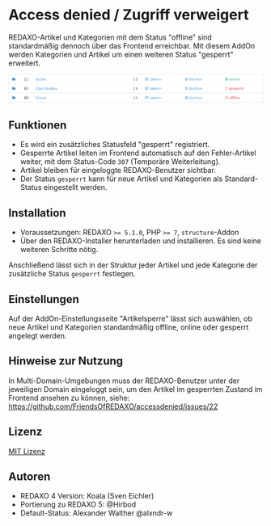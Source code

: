 # Access denied / Zugriff verweigert

REDAXO-Artikel und Kategorien mit dem Status "offline" sind standardmäßig dennoch über das Frontend erreichbar. Mit diesem AddOn werden Kategorien und Artikel um einen weiteren Status "gesperrt" erweitert.

![Screenshot](https://raw.githubusercontent.com/FriendsOfREDAXO/accessdenied/assets/screenshot.png)

## Funktionen

* Es wird ein zusätzliches Statusfeld "gesperrt" registriert.
* Gesperrte Artikel leiten im Frontend automatisch auf den Fehler-Artikel weiter, mit dem Status-Code `307` (Temporäre Weiterleitung).
* Artikel bleiben für eingeloggte REDAXO-Benutzer sichtbar. 
* Der Status `gesperrt` kann für neue Artikel und Kategorien als Standard-Status eingestellt werden.

## Installation

* Voraussetzungen: REDAXO `>= 5.1.0`, PHP `>= 7`, `structure`-Addon
* Über den REDAXO-Installer herunterladen und installieren. Es sind keine weiteren Schritte nötig.

Anschließend lässt sich in der Struktur jeder Artikel und jede Kategorie der zusätzliche Status `gesperrt` festlegen.

## Einstellungen

Auf der AddOn-Einstellungsseite "Artikelsperre" lässt sich auswählen, ob neue Artikel und Kategorien standardmäßig offline, online oder gesperrt angelegt werden.

## Hinweise zur Nutzung

In Multi-Domain-Umgebungen muss der REDAXO-Benutzer unter der jeweiligen Domain eingeloggt sein, um den Artikel im gesperrten Zustand im Frontend ansehen zu können, siehe:  https://github.com/FriendsOfREDAXO/accessdenied/issues/22

## Lizenz

[MIT Lizenz](LICENSE.md)

## Autoren

* REDAXO 4 Version: Koala (Sven Eichler)
* Portierung zu REDAXO 5: @Hirbod
* Default-Status: Alexander Walther @alxndr-w

